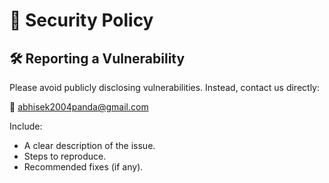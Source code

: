 # 🔐 Security Policy

## 🛠 Reporting a Vulnerability

Please avoid publicly disclosing vulnerabilities. Instead, contact us directly:

📧 [abhisek2004panda@gmail.com](mailto:abhisek2004panda@gmail.com)

Include:

- A clear description of the issue.
- Steps to reproduce.
- Recommended fixes (if any).
